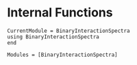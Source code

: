 # Internal Functions


```@meta
CurrentModule = BinaryInteractionSpectra
using BinaryInteractionSpectra
end
```

```@autodocs
Modules = [BinaryInteractionSpectra]
```

